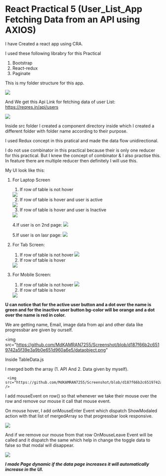 # React Practical 5 (User_List_App Fetching Data from an API using AXIOS)

I have Created a react app using CRA.

I used these following librabry for this Practical
  1. Bootstrap
  2. React-redux
  3. Paginate

This is my folder structure for this app.

<img src="https://github.com/MdKAMRAN7255/Screenshot/blob/bd487ee665f2915e808169dfc292757c5cc703fb/FolderStr.png" />

And We get this Api Link for fetching data of user List: https://reqres.in/api/users

 <img src="https://github.com/MdKAMRAN7255/Screenshot/blob/a870b83fc62a8186aca3f383af2bb764ea29ab07/Pracatical5S/Api.png" />

Inside src folder I created a component directory inside which I created a different folder with folder name according to their purpose.

I used Redux concept in this pratical and made the data flow unidirectional.

I do not use combinator in this practical because their is only one reducer for this practical. But I knew the concept of combinator & I also practise this. In feature there are multiple reducer then definitely I will use this.

My UI look like this:

1. For Laptop Screen 
    1. If row of table is not hover
     <img src="https://github.com/MdKAMRAN7255/Screenshot/blob/a870b83fc62a8186aca3f383af2bb764ea29ab07/Pracatical5S/fullscreen.png" />
     
    2. If row of table is hover and user is active
      <img src="https://github.com/MdKAMRAN7255/Screenshot/blob/a870b83fc62a8186aca3f383af2bb764ea29ab07/Pracatical5S/fullScreenActiveUser.png" />
      
    3. If row of table is hover and user is Inactive
      <img src="https://github.com/MdKAMRAN7255/Screenshot/blob/a870b83fc62a8186aca3f383af2bb764ea29ab07/Pracatical5S/fullScreenInactive.png" />
    
    4.If user is on 2nd page:
          <img src="https://github.com/MdKAMRAN7255/Screenshot/blob/a870b83fc62a8186aca3f383af2bb764ea29ab07/Pracatical5S/fullScreenPage2.png" />
      
    5.If user is on lasr page:
          <img src="https://github.com/MdKAMRAN7255/Screenshot/blob/a870b83fc62a8186aca3f383af2bb764ea29ab07/Pracatical5S/fullScreenPage3.png" />
          
          
2. For Tab Screen: 
   1. If row of table is not hover
      <img src="https://github.com/MdKAMRAN7255/Screenshot/blob/a870b83fc62a8186aca3f383af2bb764ea29ab07/Pracatical5S/Tab.png" />
    2. If row of table is hover
      <img src="https://github.com/MdKAMRAN7255/Screenshot/blob/5195a412e4138f97758630ef5459647dace7e758/Pracatical4S/tabletWithHover.png" />

3. For Mobile Screen: 
   1. If row of table is not hover
      <img src="https://github.com/MdKAMRAN7255/Screenshot/blob/a870b83fc62a8186aca3f383af2bb764ea29ab07/Pracatical5S/Phone.png" />
    2. If row of table is hover
      <img src="https://github.com/MdKAMRAN7255/Screenshot/blob/a870b83fc62a8186aca3f383af2bb764ea29ab07/Pracatical5S/PhoneHover.png" />
      
 **U can notice that for the active user button and a dot over the name is green and for the inactive user button bg-color will be orange and a dot over the name is red in color.**
 
We are getting name, Email, image data from api and other data like progressbar are given by ourself. 

<img src="https://github.com/MdKAMRAN7255/Screenshot/blob/d187f66b2c6519742a5f39e3a9b0e651d960a6e5/dataobject.png"

Inside TableData.js 

I merged both the array (1. API And 2. Data given by myself).
     
     <img src="https://github.com/MdKAMRAN7255/Screenshot/blob/d187f66b2c6519742a5f39e3a9b0e651d960a6e5/mergedArray.png" />

     
     
I add mouseEvent on row(<tr>) so that whenever we take their mouse over the row and remove our mouse it call that mouse event.

On mouse hover, I add onMouseEnter Event which dispatch ShowModaled action with that list of mergedArray so that progressbar look responsive.

<img src="https://github.com/MdKAMRAN7255/Screenshot/blob/90eb02d46f99ecb147d1724832866cf2a3d35a7a/Pracatical4S/action%20creator.png" />
  

And if we remove our mouse from that row OnMouseLeave Event will be called and it dispatch the same which help in change the toggle data to false so that modal will disappear.

  <img src="https://github.com/MdKAMRAN7255/Screenshot/blob/d187f66b2c6519742a5f39e3a9b0e651d960a6e5/PassingDataToModal.png" />
  
  
  
  ***I made Page dynamic if the data page increases it will automatically increase in the UI.***


  

